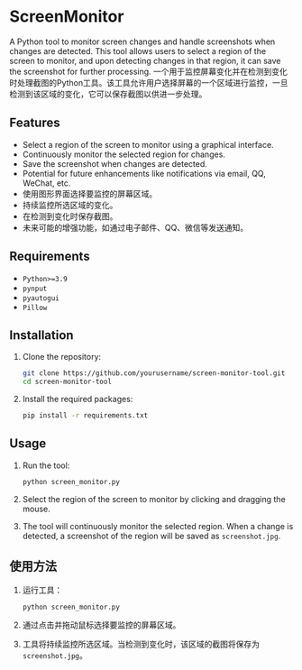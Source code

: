 # ScreenMonitor

A Python tool to monitor screen changes and handle screenshots when changes are detected. This tool allows users to select a region of the screen to monitor, and upon detecting changes in that region, it can save the screenshot for further processing.
一个用于监控屏幕变化并在检测到变化时处理截图的Python工具。该工具允许用户选择屏幕的一个区域进行监控，一旦检测到该区域的变化，它可以保存截图以供进一步处理。

## Features
- Select a region of the screen to monitor using a graphical interface.
- Continuously monitor the selected region for changes.
- Save the screenshot when changes are detected.
- Potential for future enhancements like notifications via email, QQ, WeChat, etc.
- 使用图形界面选择要监控的屏幕区域。
- 持续监控所选区域的变化。
- 在检测到变化时保存截图。
- 未来可能的增强功能，如通过电子邮件、QQ、微信等发送通知。

## Requirements
- `Python>=3.9`
- `pynput`
- `pyautogui`
- `Pillow`

## Installation
1. Clone the repository:
    ```sh
    git clone https://github.com/yourusername/screen-monitor-tool.git
    cd screen-monitor-tool
    ```
2. Install the required packages:
    ```sh
    pip install -r requirements.txt
    ```

## Usage
1. Run the tool:
    ```sh
    python screen_monitor.py
    ```

2. Select the region of the screen to monitor by clicking and dragging the mouse.

3. The tool will continuously monitor the selected region. When a change is detected, a screenshot of the region will be saved as `screenshot.jpg`.


## 使用方法
1. 运行工具：
    ```sh
    python screen_monitor.py
    ```
    
2. 通过点击并拖动鼠标选择要监控的屏幕区域。

3. 工具将持续监控所选区域。当检测到变化时，该区域的截图将保存为`screenshot.jpg`。
